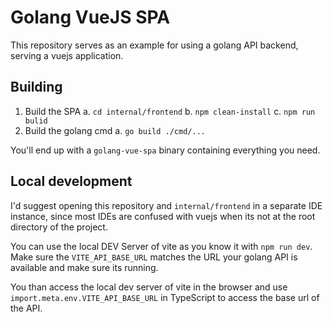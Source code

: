 # Golang VueJS SPA

This repository serves as an example for using a golang API backend, serving a vuejs application.

## Building

1. Build the SPA
  a. `cd internal/frontend`
  b. `npm clean-install`
  c. `npm run bulid`
2. Build the golang cmd
  a. `go build ./cmd/...`

You'll end up with a `golang-vue-spa` binary containing everything you need.

## Local development

I'd suggest opening this repository and `internal/frontend` in a separate IDE instance, since most IDEs are confused with vuejs when its not at the root directory of the project.

You can use the local DEV Server of vite as you know it with `npm run dev`. Make sure the `VITE_API_BASE_URL` matches the URL your golang API is available and make sure its running.

You than access the local dev server of vite in the browser and use `import.meta.env.VITE_API_BASE_URL` in TypeScript to access the base url of the API.
